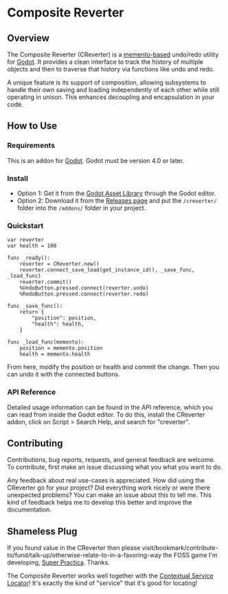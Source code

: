 # Composite Reverter

## Overview

The Composite Reverter (CReverter) is a [memento-based](https://en.wikipedia.org/wiki/Memento_pattern) undo/redo utility for [Godot](https://godotengine.org/). It provides a clean interface to track the history of multiple objects and then to traverse that history via functions like undo and redo.

A unique feature is its support of composition, allowing subsystems to handle their own saving and loading independently of each other while still operating in unison. This enhances decoupling and encapsulation in your code.


## How to Use

### Requirements

This is an addon for [Godot](https://godotengine.org/). Godot must be version 4.0 or later.


### Install

* Option 1: Get it from the [Godot Asset Library](https://godotengine.org/asset-library/asset) through the Godot editor.
* Option 2: Download it from the [Releases page](https://codeberg.org/svetogam/creverter/releases) and put the `/creverter/` folder into the `/addons/` folder in your project.


### Quickstart

```
var reverter
var health = 100

func _ready():
    reverter = CReverter.new()
    reverter.connect_save_load(get_instance_id(), _save_func, _load_func)
    reverter.commit()
    %UndoButton.pressed.connect(reverter.undo)
    %RedoButton.pressed.connect(reverter.redo)
    
func _save_func():
    return {
        "position": position,
        "health": health,
    }
    
func _load_func(memento):
    position = memento.position
    health = memento.health
```

From here, modify the position or health and commit the change. Then you can undo it with the connected buttons.


### API Reference

Detailed usage information can be found in the API reference, which you can read from inside the Godot editor. To do this, install the CReverter addon, click on Script > Search Help, and search for "creverter".


## Contributing

Contributions, bug reports, requests, and general feedback are welcome. To contribute, first make an issue discussing what you what you want to do.

Any feedback about real use-cases is appreciated. How did using the CReverter go for your project? Did everything work nicely or were there unexpected problems? You can make an issue about this to tell me. This kind of feedback helps me to develop this better and improve the documentation.


## Shameless Plug

If you found value in the CReverter then please visit/bookmark/contribute-to/fund/talk-up/otherwise-relate-to-in-a-favoring-way the FOSS game I'm developing, [Super Practica](https://superpractica.org/). Thanks.

The Composite Reverter works well together with the [Contextual Service Locator](https://codeberg.org/svetogam/cslocator)! It's exactly the kind of "service" that it's good for locating!
